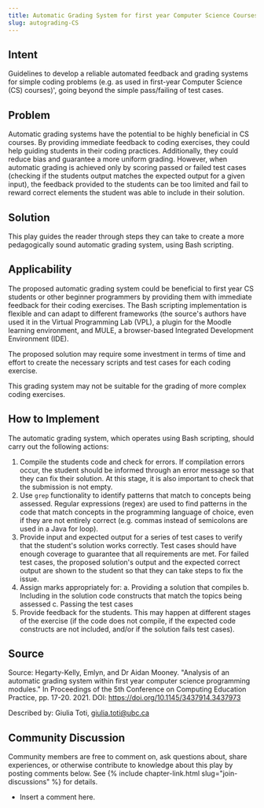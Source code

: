 ```yaml
---
title: Automatic Grading System for first year Computer Science Courses
slug: autograding-CS
---
```

## Intent

Guidelines to develop a reliable automated feedback and grading systems for simple coding problems (e.g. as used in first-year Computer Science (CS) courses)', going beyond the simple pass/failing of test cases.

## Problem

Automatic grading systems have the potential to be highly beneficial in CS courses. By providing immediate feedback to coding exercises, they could help guiding students in their coding practices. Additionally, they could reduce bias and guarantee a more uniform grading. However, when automatic grading is achieved only by scoring passed or failed test cases (checking if the students output matches the expected output for a given input), the feedback provided to the students can be too limited and fail to reward correct elements the student was able to include in their solution.

## Solution

This play guides the reader through steps they can take to create a more pedagogically sound automatic grading system, using Bash scripting.

## Applicability

The proposed automatic grading system could be beneficial to first year CS students or other beginner programmers by providing them with immediate feedback for their coding exercises. The Bash scripting implementation is flexible and can adapt to different frameworks (the source's authors have used it in the Virtual Programming Lab (VPL), a plugin for the Moodle learning environment, and MULE, a browser-based Integrated Development Environment (IDE).

The proposed solution may require some investment in terms of time and effort to create the necessary scripts and test cases for each coding exercise. 

This grading system may not be suitable for the grading of more complex coding exercises. 

## How to Implement

The automatic grading system, which operates using Bash scripting, should carry out the following actions:
1. Compile the students code and check for errors. If compilation errors occur, the student should be informed through an error message so that they can fix their solution. At this stage, it is also important to check that the submission is not empty.
2. Use `grep` functionality to identify patterns that match to concepts being assessed. Regular expressions (regex) are used to find patterns in the code that match concepts in the programming language of choice, even if they are not entirely correct (e.g. commas instead of semicolons are used in a Java for loop).
3. Provide input and expected output for a series of test cases to verify that the student's solution works correctly. Test cases should have enough coverage to guarantee that all requirements are met. For failed test cases, the proposed solution's output and the expected correct output are shown to the student so that they can take steps to fix the issue. 
4. Assign marks appropriately for: 
  a. Providing a solution that compiles
  b. Including in the solution code constructs that match the topics being assessed
  c. Passing the test cases
5. Provide feedback for the students. This may happen at different stages of the exercise (if the code does not compile, if the expected code constructs are not included, and/or if the solution fails test cases).

## Source

Source: Hegarty-Kelly, Emlyn, and Dr Aidan Mooney. "Analysis of an automatic grading system within first year computer science programming modules." In Proceedings of the 5th Conference on Computing Education Practice, pp. 17-20. 2021. DOI: https://doi.org/10.1145/3437914.3437973

Described by: Giulia Toti, giulia.toti@ubc.ca

## Community Discussion

Community members are free to comment on, ask questions about, share
experiences, or otherwise contribute to knowledge about this play by
posting comments below.
See {% include chapter-link.html slug="join-discussions" %} for details.

* Insert a comment here.

